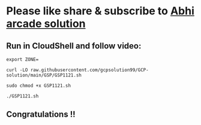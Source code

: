 # Please like share & subscribe to [Abhi arcade solution](http://www.youtube.com/@Abhi_Arcade_Solution)

## Run in CloudShell and follow video:
```
export ZONE=
```

```
curl -LO raw.githubusercontent.com/gcpsolution99/GCP-solution/main/GSP/GSP1121.sh

sudo chmod +x GSP1121.sh

./GSP1121.sh
```


## Congratulations !!
